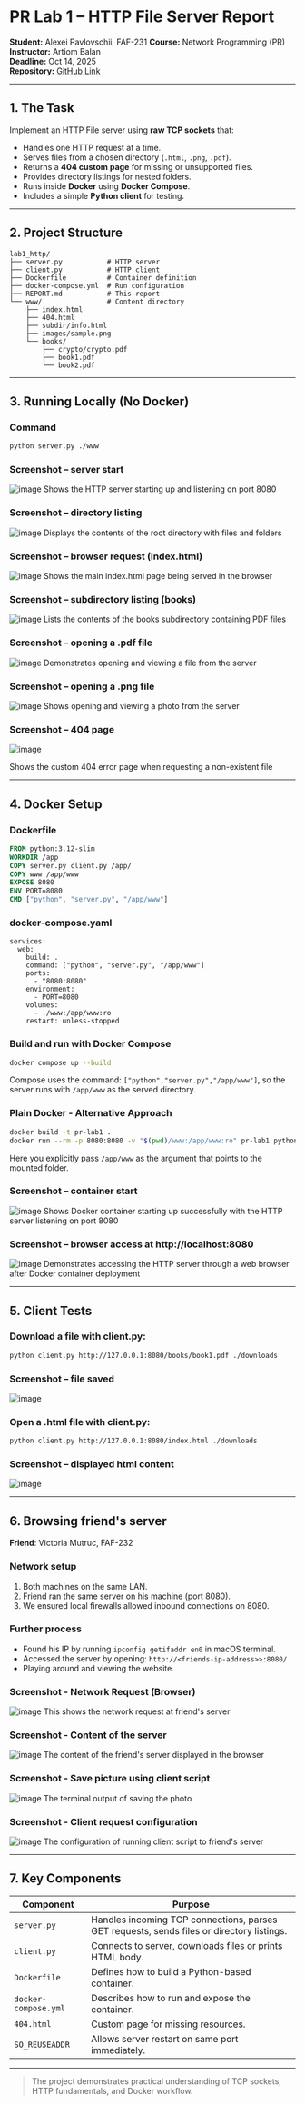 # PR Lab 1 – HTTP File Server Report

**Student:** Alexei Pavlovschii, FAF-231
**Course:** Network Programming (PR)  
**Instructor:** Artiom Balan  
**Deadline:** Oct 14, 2025  
**Repository:** [GitHub Link](https://github.com/AlexDandy77/NP-FAF-Labs/)

---

## 1. The Task

Implement an HTTP File server using **raw TCP sockets** that:
- Handles one HTTP request at a time.
- Serves files from a chosen directory (`.html`, `.png`, `.pdf`).
- Returns a **404 custom page** for missing or unsupported files.
- Provides directory listings for nested folders.
- Runs inside **Docker** using **Docker Compose**.
- Includes a simple **Python client** for testing.

---

## 2. Project Structure

```
lab1_http/
├── server.py           # HTTP server
├── client.py           # HTTP client
├── Dockerfile          # Container definition
├── docker-compose.yml  # Run configuration
├── REPORT.md           # This report
└── www/                # Content directory
    ├── index.html
    ├── 404.html
    ├── subdir/info.html
    ├── images/sample.png
    └── books/
        ├── crypto/crypto.pdf
        ├── book1.pdf
        └── book2.pdf
```
---

## 3. Running Locally (No Docker)

### Command
```bash
python server.py ./www
```

### Screenshot – server start

![image](screenshots/server-start.png)
Shows the HTTP server starting up and listening on port 8080

### Screenshot – directory listing

![image](screenshots/listing.png)
Displays the contents of the root directory with files and folders

### Screenshot – browser request (index.html)

![image](screenshots/index.png)
Shows the main index.html page being served in the browser

### Screenshot – subdirectory listing (books)

![image](screenshots/books.png)
Lists the contents of the books subdirectory containing PDF files

### Screenshot – opening a .pdf file

![image](screenshots/open-file.png)
Demonstrates opening and viewing a file from the server

### Screenshot – opening a .png file

![image](screenshots/open-photo.png)
Shows opening and viewing a photo from the server

### Screenshot – 404 page

![image](screenshots/404.png)

Shows the custom 404 error page when requesting a non-existent file

---

## 4. Docker Setup

### Dockerfile
```dockerfile
FROM python:3.12-slim
WORKDIR /app
COPY server.py client.py /app/
COPY www /app/www
EXPOSE 8080
ENV PORT=8080
CMD ["python", "server.py", "/app/www"]
```

### docker-compose.yaml
```docker
services:
  web:
    build: .
    command: ["python", "server.py", "/app/www"]
    ports:
      - "8080:8080"
    environment:
      - PORT=8080
    volumes:
      - ./www:/app/www:ro
    restart: unless-stopped
```

### Build and run with Docker Compose
```bash
docker compose up --build
```
Compose uses the command: `["python","server.py","/app/www"]`, so the server runs with `/app/www` as the served directory.

### Plain Docker - Alternative Approach
```bash
docker build -t pr-lab1 .
docker run --rm -p 8080:8080 -v "$(pwd)/www:/app/www:ro" pr-lab1 python server.py /app/www
```
Here you explicitly pass `/app/www` as the argument that points to the mounted folder.

### Screenshot – container start

![image](screenshots/docker-run.png)
Shows Docker container starting up successfully with the HTTP server listening on port 8080

### Screenshot – browser access at http://localhost:8080

![image](screenshots/docker-browser.png)
Demonstrates accessing the HTTP server through a web browser after Docker container deployment

---

## 5. Client Tests

### Download a file with client.py:
```bash
python client.py http://127.0.0.1:8080/books/book1.pdf ./downloads
```

### Screenshot – file saved
![image](screenshots/client-save-file.png)

### Open a .html file with client.py: 
```bash
python client.py http://127.0.0.1:8080/index.html ./downloads
```
### Screenshot – displayed html content
![image](screenshots/open-html.png)

---

## 6. Browsing friend's server
**Friend**: Victoria Mutruc, FAF-232

### Network setup
1. Both machines on the same LAN. 
2. Friend ran the same server on his machine (port 8080). 
3. We ensured local firewalls allowed inbound connections on 8080.

### Further process
- Found his IP by running `ipconfig getifaddr en0` in macOS terminal.
- Accessed the server by opening: `http://<friends-ip-address>>:8080/`
- Playing around and viewing the website.

### Screenshot - Network Request (Browser)
![image](screenshots/friend-request-summary.png)
This shows the network request at friend's server

### Screenshot - Content of the server
![image](screenshots/friend-content.png)
The content of the friend's server displayed in the browser

### Screenshot - Save picture using client script
![image](screenshots/friend-client-save.png)
The terminal output of saving the photo

### Screenshot - Client request configuration
![image](screenshots/friend-request-configuration.png)
The configuration of running client script to friend's server

---

## 7. Key Components

| Component | Purpose |
|------------|----------|
| `server.py` | Handles incoming TCP connections, parses GET requests, sends files or directory listings. |
| `client.py` | Connects to server, downloads files or prints HTML body. |
| `Dockerfile` | Defines how to build a Python-based container. |
| `docker-compose.yml` | Describes how to run and expose the container. |
| `404.html` | Custom page for missing resources. |
| `SO_REUSEADDR` | Allows server restart on same port immediately. |
---
> The project demonstrates practical understanding of TCP sockets, HTTP fundamentals, and Docker workflow.

